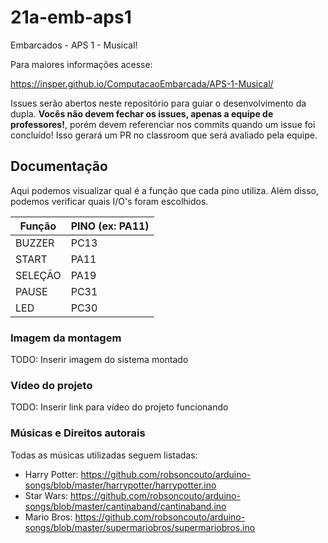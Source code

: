 # 21a-emb-aps1

Embarcados - APS 1 - Musical!

Para maiores informações acesse:

https://insper.github.io/ComputacaoEmbarcada/APS-1-Musical/

Issues serão abertos neste repositório para guiar o desenvolvimento
da dupla. **Vocês não devem fechar os issues, apenas a equipe de professores!**, porém devem referenciar nos commits quando um issue 
foi concluído! Isso gerará um PR no classroom que será avaliado pela equipe.

## Documentação

Aqui podemos visualizar qual é a função que cada pino utiliza. Além disso, podemos verificar quais I/O's foram escolhidos.

| Função  | PINO (ex: PA11) |
|---------|-----------------|
| BUZZER  |      PC13       |
| START   |      PA11       |
| SELEÇÃO |      PA19       |
| PAUSE   |      PC31       |
| LED     |      PC30       |

### Imagem da montagem

TODO: Inserir imagem do sistema montado

### Vídeo do projeto

TODO: Inserir link para vídeo do projeto funcionando

### Músicas e Direitos autorais

Todas as músicas utilizadas seguem listadas:
- Harry Potter: https://github.com/robsoncouto/arduino-songs/blob/master/harrypotter/harrypotter.ino
- Star Wars: https://github.com/robsoncouto/arduino-songs/blob/master/cantinaband/cantinaband.ino
- Mario Bros: https://github.com/robsoncouto/arduino-songs/blob/master/supermariobros/supermariobros.ino
